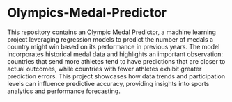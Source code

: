 # Olympics-Medal-Predictor
This repository contains an Olympic Medal Predictor, a machine learning project leveraging regression models to predict the number of medals a country might win based on its performance in previous years. The model incorporates historical medal data and highlights an important observation: countries that send more athletes tend to have predictions that are closer to actual outcomes, while countries with fewer athletes exhibit greater prediction errors. This project showcases how data trends and participation levels can influence predictive accuracy, providing insights into sports analytics and performance forecasting.
